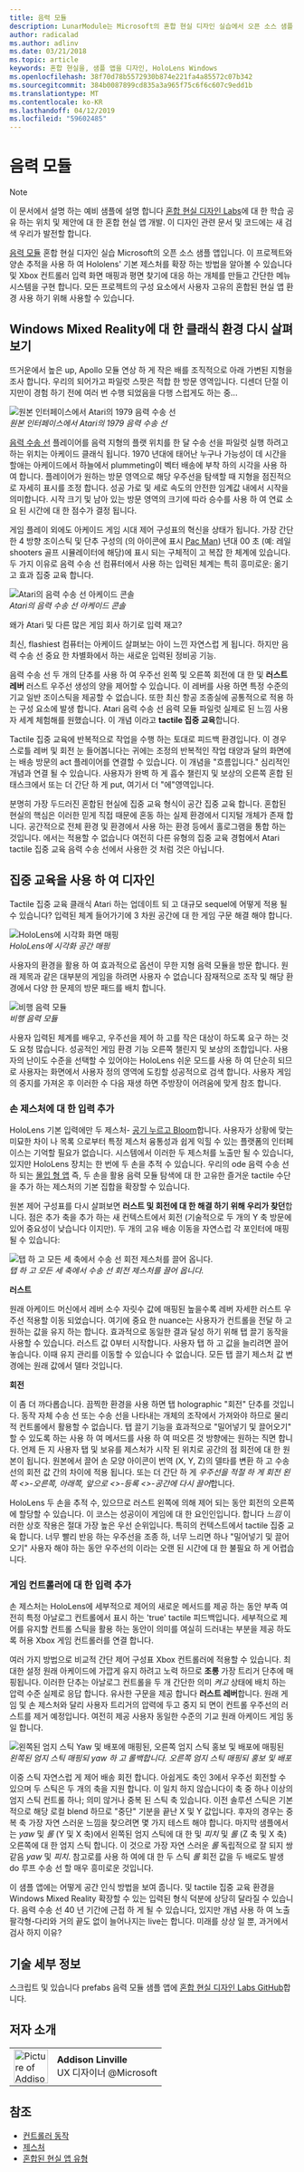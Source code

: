 ```yaml
---
title: 음력 모듈
description: LunarModule는 Microsoft의 혼합 현실 디자인 실습에서 오픈 소스 샘플 앱입니다. 이 프로젝트와 양손 추적을 사용 하 여 Hololens' 기본 제스처를 확장 하는 방법을 알아볼 수 있습니다 및 Xbox 컨트롤러 입력 화면 매핑과 평면 찾기에 대응 하는 개체를 만들고 간단한 메뉴 시스템을 구현 합니다.
author: radicalad
ms.author: adlinv
ms.date: 03/21/2018
ms.topic: article
keywords: 혼합 현실을, 샘플 앱을 디자인, HoloLens Windows
ms.openlocfilehash: 38f70d78b5572930b874e221fa4a85572c07b342
ms.sourcegitcommit: 384b0087899cd835a3a965f75c6f6c607c9edd1b
ms.translationtype: MT
ms.contentlocale: ko-KR
ms.lasthandoff: 04/12/2019
ms.locfileid: "59602485"
---
```

# <a name="lunar-module"></a>음력 모듈

>[!NOTE]
>이 문서에서 설명 하는 예비 샘플에 설명 합니다 [혼합 현실 디자인 Labs](https://github.com/Microsoft/MRDesignLabs_Unity)에 대 한 학습 공유 하는 위치 및 제안에 대 한 혼합 현실 앱 개발. 이 디자인 관련 문서 및 코드에는 새 검색 우리가 발전할 합니다.

[음력 모듈](https://github.com/Microsoft/MRDesignLabs_Unity_LunarModule) 혼합 현실 디자인 실습 Microsoft의 오픈 소스 샘플 앱입니다. 이 프로젝트와 양손 추적을 사용 하 여 Hololens' 기본 제스처를 확장 하는 방법을 알아볼 수 있습니다 및 Xbox 컨트롤러 입력 화면 매핑과 평면 찾기에 대응 하는 개체를 만들고 간단한 메뉴 시스템을 구현 합니다. 모든 프로젝트의 구성 요소에서 사용자 고유의 혼합된 현실 앱 환경 사용 하기 위해 사용할 수 있습니다.

## <a name="rethinking-classic-experiences-for-windows-mixed-reality"></a>Windows Mixed Reality에 대 한 클래식 환경 다시 살펴보기

뜨거운에서 높은 up, Apollo 모듈 연상 하 게 작은 배를 조직적으로 아래 가변된 지형을 조사 합니다. 우리의 되어가고 파일럿 스팟은 적합 한 방문 영역입니다. 디센더 단절 이지만이 경험 하기 전에 여러 번 수행 되었음을 다행 스럽게도 하는 중...

![원본 인터페이스에서 Atari의 1979 음력 수송 선](images/640px-atari-lunar-lander.png)<br>
*원본 인터페이스에서 Atari의 1979 음력 수송 선*

[음력 수송 선](https://en.wikipedia.org/wiki/Lunar_Lander_(1979_video_game)) 플레이어를 음력 지형의 플랫 위치를 한 달 수송 선을 파일럿 실행 하려고 하는 위치는 아케이드 클래식 됩니다. 1970 년대에 태어난 누구나 가능성이 데 시간을 할애는 아케이드에서 하늘에서 plummeting이 벡터 배송에 부착 하의 시각을 사용 하 여 합니다. 플레이어가 원하는 방문 영역으로 해당 우주선을 탐색할 때 지형을 점진적으로 자세히 표시를 조정 합니다. 성공 가로 및 세로 속도의 안전한 임계값 내에서 시작을 의미합니다. 시작 크기 및 남아 있는 방문 영역의 크기에 따라 승수를 사용 하 여 연료 소요 된 시간에 대 한 점수가 결정 됩니다.

게임 플레이 외에도 아케이드 게임 시대 제어 구성표의 혁신을 상태가 됩니다. 가장 간단한 4 방향 조이스틱 및 단추 구성의 (의 아이콘에 표시 [Pac Man](https://en.wikipedia.org/wiki/Pac-Man)) 년대 00 초 (예: 레일 shooters 골프 시뮬레이터에 해당)에 표시 되는 구체적이 고 복잡 한 체계에 있습니다. 두 가지 이유로 음력 수송 선 컴퓨터에서 사용 하는 입력된 체계는 특히 흥미로운: 옮기고 효과 집중 교육 합니다.

![Atari의 음력 수송 선 아케이드 콘솔](images/atariconsole.png)<br>
*Atari의 음력 수송 선 아케이드 콘솔*

왜가 Atari 및 다른 많은 게임 회사 하기로 입력 재고?

최신, flashiest 컴퓨터는 아케이드 살펴보는 아이 느낀 자연스럽 게 됩니다. 하지만 음력 수송 선 중요 한 차별화에서 하는 새로운 입력된 정비공 기능.

음력 수송 선 두 개의 단추를 사용 하 여 우주선 왼쪽 및 오른쪽 회전에 대 한 및 **러스트 레버** 러스트 우주선 생성의 양을 제어할 수 있습니다. 이 레버를 사용 하면 특정 수준의 기교 일반 조이스틱을 제공할 수 없습니다. 또한 최신 항공 조종실에 공통적으로 적용 하는 구성 요소에 발생 합니다. Atari 음력 수송 선 음력 모듈 파일럿 실제로 된 느낌 사용자 세계 체험해를 원했습니다. 이 개념 이라고 **tactile 집중 교육**합니다.

Tactile 집중 교육에 반복적으로 작업을 수행 하는 토대로 피드백 환경입니다. 이 경우 스로틀 레버 및 회전 눈 들어봅니다는 귀에는 조정의 반복적인 작업 태양과 달의 화면에는 배송 방문의 act 플레이어를 연결할 수 있습니다. 이 개념을 "흐름입니다." 심리적인 개념과 연결 될 수 있습니다. 사용자가 완벽 하 게 흡수 챌린지 및 보상의 오른쪽 혼합 된 태스크에서 또는 더 간단 하 게 put, 여기서 더 "에"영역입니다.

분명히 가장 두드러진 혼합된 현실에 집중 교육 형식이 공간 집중 교육 합니다. 혼합된 현실의 핵심은 이러한 믿게 직접 때문에 혼동 하는 실제 환경에서 디지털 개체가 존재 합니다. 공간적으로 전체 환경 및 환경에서 사용 하는 환경 등에서 홀로그램을 통합 하는 것입니다. 에서는 적용할 수 없습니다 여전히 다른 유형의 집중 교육 경험에서 Atari tactile 집중 교육 음력 수송 선에서 사용한 것 처럼 것은 아닙니다.

## <a name="designing-with-immersion"></a>집중 교육을 사용 하 여 디자인

Tactile 집중 교육 클래식 Atari 하는 업데이트 되 고 대규모 sequel에 어떻게 적용 될 수 있습니다? 입력된 체계 들어가기에 3 차원 공간에 대 한 게임 구문 해결 해야 합니다.

![HoloLens에 시각화 화면 매핑](images/surfacemapping.png)<br>
*HoloLens에 시각화 공간 매핑*

사용자의 환경을 활용 하 여 효과적으로 옵션이 무한 지형 음력 모듈을 방문 합니다. 원래 제목과 같은 대부분의 게임을 하려면 사용자 수 없습니다 잠재적으로 조작 및 해당 환경에서 다양 한 문제의 방문 패드를 배치 합니다.

![비행 음력 모듈](images/640px-lm-hero.jpg)<br>
*비행 음력 모듈*

사용자 입력된 체계를 배우고, 우주선을 제어 하 고를 작은 대상이 하도록 요구 하는 것도 요청 많습니다. 성공적인 게임 환경 기능 오른쪽 챌린지 및 보상의 조합입니다. 사용자의 난이도 수준을 선택할 수 있어야는 HoloLens 쉬운 모드를 사용 하 여 단순히 되므로 사용자는 화면에서 사용자 정의 영역에 도킹할 성공적으로 검색 합니다. 사용자 게임의 중지를 가져온 후 이러한 수 다음 재생 하면 주방장이 어려움에 맞게 참조 합니다.

### <a name="adding-input-for-hand-gestures"></a>손 제스처에 대 한 입력 추가

HoloLens 기본 입력에만 두 제스처- [공기 누르고 Bloom](gestures.md)합니다. 사용자가 상황에 맞는 미묘한 차이 나 목록 으로부터 특정 제스처 융통성과 쉽게 익힐 수 있는 플랫폼의 인터페이스는 기억할 필요가 없습니다. 시스템에서 이러한 두 제스처를 노출만 될 수 있습니다, 있지만 HoloLens 장치는 한 번에 두 손을 추적 수 있습니다. 우리의 ode 음력 수송 선 하 되는 [몰입 형 앱](app-model.md) 즉, 두 손을 활용 음력 모듈 탐색에 대 한 고유한 즐거운 tactile 수단을 추가 하는 제스처의 기본 집합을 확장할 수 있습니다.

원본 제어 구성표를 다시 살펴보면 **러스트 및 회전에 대 한 해결 하기 위해 우리가 찾던**합니다. 점은 추가 축을 추가 하는 새 컨텍스트에서 회전 (기술적으로 두 개의 Y 축 방문에 있어 중요성이 낮습니다 이지만). 두 개의 고유 배송 이동을 자연스럽 각 포인터에 매핑될 수 있습니다:

![탭 하 고 모든 세 축에서 수송 선 회전 제스처를 끌어 옵니다.](images/module-handdrag.gif)<br>
*탭 하 고 모든 세 축에서 수송 선 회전 제스처를 끌어 옵니다.*

**러스트**

원래 아케이드 머신에서 레버 소수 자릿수 값에 매핑된 높을수록 레버 자세한 러스트 우주선 적용할 이동 되었습니다. 여기에 중요 한 nuance는 사용자가 컨트롤을 전달 하 고 원하는 값을 유지 하는 합니다. 효과적으로 동일한 결과 달성 하기 위해 탭 끌기 동작을 사용할 수 있습니다. 러스트 값 0부터 시작합니다. 사용자 탭 하 고 값을 늘리려면 끌어 놓습니다. 이때 유지 관리를 이동할 수 있습니다 수 없습니다. 모든 탭 끌기 제스처 값 변경에는 원래 값에서 델타 것입니다.

**회전**

이 좀 더 까다롭습니다. 끔찍한 환경을 사용 하면 탭 holographic "회전" 단추를 것입니다. 동작 자체 수송 선 또는 수송 선을 나타내는 개체의 조작에서 가져와야 하므로 물리적 컨트롤에서 활용할 수 없습니다. 탭 끌기 기능을 효과적으로 "밀어넣기 및 끌어오기" 할 수 있도록 하는 사용 하 여 메서드를 사용 하 여 떠오른 것 방향에는 원하는 직면 합니다. 언제 든 지 사용자 탭 및 보유를 제스처가 시작 된 위치로 공간의 점 회전에 대 한 원본이 됩니다. 원본에서 끌어 손 모양 아이콘이 번역 (X, Y, Z)의 델타를 변환 하 고 수송 선의 회전 값 간의 차이에 적용 됩니다. 또는 더 간단 하 게 *우주선을 적절 하 게 회전 왼쪽 <>-오른쪽, 아래쪽, 앞으로 <>-등록 <>-공간에 다시 끌어*합니다.

HoloLens 두 손을 추적 수, 있으므로 러스트 왼쪽에 의해 제어 되는 동안 회전의 오른쪽에 할당할 수 있습니다. 이 코스는 성공이이 게임에 대 한 요인인입니다. 합니다 *느낌* 이러한 상호 작용은 절대 가장 높은 우선 순위입니다. 특히의 컨텍스트에서 tactile 집중 교육 합니다. 너무 빨리 반응 하는 우주선을 조종 하, 너무 느리면 하나 "밀어넣기 및 끌어오기" 사용자 해야 하는 동안 우주선의 이라는 오랜 된 시간에 대 한 불필요 하 게 어렵습니다.

### <a name="adding-input-for-game-controllers"></a>게임 컨트롤러에 대 한 입력 추가

손 제스처는 HoloLens에 세부적으로 제어의 새로운 메서드를 제공 하는 동안 부족 여전히 특정 아날로그 컨트롤에서 표시 하는 'true' tactile 피드백입니다. 세부적으로 제어를 유지할 컨트롤 스틱을 활용 하는 동안이 의미를 여실히 드러내는 부분을 제공 하도록 허용 Xbox 게임 컨트롤러를 연결 합니다.

여러 가지 방법으로 비교적 간단 제어 구성표 Xbox 컨트롤러에 적용할 수 있습니다. 최대한 설정 원래 아케이드에 가깝게 유지 하려고 노력 하므로 **조롱** 가장 트리거 단추에 매핑됩니다. 이러한 단추는 아날로그 컨트롤을 두 개 간단한 의미 *켜고* 상태에 배치 하는 압력 수준 실제로 응답 합니다. 유사한 구문을 제공 합니다 **러스트 레버**합니다. 원래 게임 및 손 제스처와 달리 사용자 트리거의 압력에 두고 중지 되 면이 컨트롤 우주선의 러스트를 제거 예정입니다. 여전히 제공 사용자 동일한 수준의 기교 원래 아케이드 게임 동일 합니다.

![왼쪽된 엄지 스틱 Yaw 및 배포에 매핑된, 오른쪽 엄지 스틱 홍보 및 배포에 매핑된](images/thumbsticksidebyside.gif)<br>
*왼쪽된 엄지 스틱 매핑되 yaw 하 고 롤백합니다. 오른쪽 엄지 스틱 매핑되 홍보 및 배포*

이중 스틱 자연스럽 게 제어 배송 회전 합니다. 아쉽게도 축인 3에서 우주선 회전할 수 있으며 두 스틱은 두 개의 축을 지원 합니다. 이 일치 하지 않습니다이 축 중 하나 이상의 엄지 스틱 컨트롤 하나; 의미 않거나 중복 된 스틱 축 있습니다. 이전 솔루션 스틱은 기본적으로 해당 로컬 blend 하므로 "중단" 기분을 끝난 X 및 Y 값입니다. 후자의 경우는 중복 축 가장 자연 스러운 느낌을 찾으려면 몇 가지 테스트 해야 합니다. 마지막 샘플에서는 *yaw* 및 *롤* (Y 및 X 축)에서 왼쪽된 엄지 스틱에 대 한 및 *피치* 및 *롤* (Z 축 및 X 축) 오른쪽에 대 한 엄지 스틱 합니다. 이 것으로 가장 자연 스러운 *롤* 독립적으로 잘 되지 쌍 같음 *yaw* 및 *피치*. 참고로를 사용 하 여에 대 한 두 스틱 *롤* 회전 값을 두 배로도 발생 do 루프 수송 선 할 매우 흥미로운 것입니다.

이 샘플 앱에는 어떻게 공간 인식 방법을 보여 줍니다. 및 tactile 집중 교육 환경을 Windows Mixed Reality 확장할 수 있는 입력된 형식 덕분에 상당히 달라질 수 있습니다. 음력 수송 선 40 년 기간에 근접 하 게 될 수 있습니다, 있지만 개념 사용 하 여 노출 팔각형-다리와 거의 끝도 없이 늘어나지는 live는 합니다. 미래를 상상 일 뿐, 과거에서 검사 하지 이유?

## <a name="technical-details"></a>기술 세부 정보

스크립트 및 있습니다 prefabs 음력 모듈 샘플 앱에 [혼합 현실 디자인 Labs GitHub](https://github.com/Microsoft/MRDesignLabs_Unity_LunarModule)합니다.

## <a name="about-the-author"></a>저자 소개

<table style="border-collapse:collapse" padding-left="0px">
<tr>
<td style="border-style: none" width="60"><img alt="Picture of Addison Linville" width="60" height="60" src="images/addisonlinville-tile-60px.jpg"></td>
<td style="border-style: none"><b>Addison Linville</b><br>UX 디자이너 @Microsoft</td>
</tr>
</table>

## <a name="see-also"></a>참조
* [컨트롤러 동작](motion-controllers.md)
* [제스처](gestures.md)
* [혼합된 현실 앱 유형](types-of-mixed-reality-apps.md)
